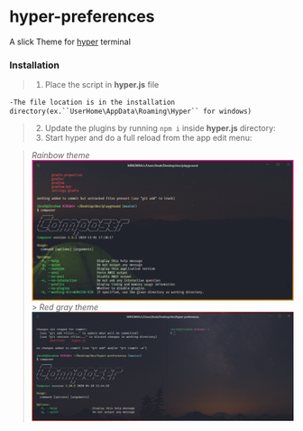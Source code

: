 # hyper-preferences

A slick Theme for [hyper](https://hyper.is/) terminal

### Installation

> 1. Place the script in **hyper.js** file

    -The file location is in the installation directory(ex.``UserHome\AppData\Roaming\Hyper`` for windows)

> 2. Update the plugins by running `npm i` inside **hyper.js** directory:
> 3. Start hyper and do a full reload from the app edit menu:

> _Rainbow theme_
> ![Screenshot](screenshot.png) > _Red gray theme_
> ![Screenshot](screenshot2.png)
